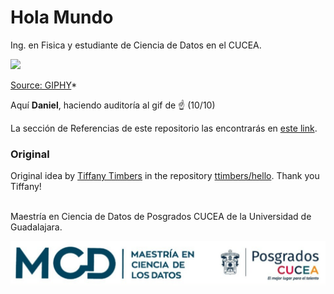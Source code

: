 # Hola Mundo

Ing. en Fisica y estudiante de Ciencia de Datos en el CUCEA.


![](https://media.giphy.com/media/QyWBTLDn9WHt0FXGJS/giphy.gif)

[Source: GIPHY](https://media.giphy.com/media/QyWBTLDn9WHt0FXGJS/giphy.gif)*

Aquí **Daniel**, haciendo auditoría al gif de :point_up: (10/10)

La sección de Referencias de este repositorio las encontrarás en [este link](https://github.com/victortg95/Hola-mundo/blob/main/docs/Referencias.md).

### Original
Original idea by [Tiffany Timbers](https://github.com/ttimbers) in the repository [ttimbers/hello](https://github.com/ttimbers/hello). Thank you Tiffany!

<br>
Maestría en Ciencia de Datos de Posgrados CUCEA de la Universidad de Guadalajara.  

![](https://raw.githubusercontent.com/vcuspinera/UDG_MCD_Project_Dev_I/main/actividades/img/MCD_logo.png)
